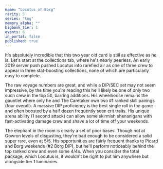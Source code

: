 ```yaml
---
name: "Locutus of Borg"
rarity: 5
series: "tng"
memory_alpha: ""
bigbook_tier: 1
events: 6
in_portal: false
published: true
---
```


It's absolutely incredible that this two year old card is still as effective as he is. Let's start at the collections tab, where he's nearly peerless. An early 2019 server push pushed Locutus into rarefied air as one of three crew to appear in three stat-boosting collections, none of which are particularly easy to complete.

The raw voyage numbers are great, and while a DIP/SEC set may not seem impressive, by the time you're reading this he'll likely be one of only two such crew in the top 50, barring additions. His wheelhouse remains the gauntlet where only he and The Caretaker own two #1 ranked skill pairings (four overall). A massive DIP proficiency is the best single roll in the game and often boosted by a half dozen frequently seen crit traits. His unique arena ability (1 second attack) can allow some skirmish shenanigans with fast-activating damage crew and shave a lot of time off your weekends.

The elephant in the room is clearly a set of poor bases. Though not at Gowron levels of disgusting, they're bad enough to be considered a solid super rare, even at 5/5. His opportunities are fairly frequent thanks to Picard and Borg weekends (#2 Borg DIP), but he'll perform noticeably behind the top ranked crew and even some 4/4s. When you consider the total package, which Locutus is, it wouldn't be right to put him anywhere but alongside tier 1 luminaries.
